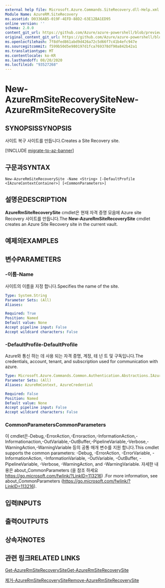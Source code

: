 ```yaml
---
external help file: Microsoft.Azure.Commands.SiteRecovery.dll-Help.xml
Module Name: AzureRM.SiteRecovery
ms.assetid: D0336AB5-019F-4EFD-88D2-63E12BA1ED95
online version: ''
schema: 2.0.0
content_git_url: https://github.com/Azure/azure-powershell/blob/preview/src/ResourceManager/SiteRecovery/Commands.SiteRecovery/help/New-AzureRmSiteRecoverySite.md
original_content_git_url: https://github.com/Azure/azure-powershell/blob/preview/src/ResourceManager/SiteRecovery/Commands.SiteRecovery/help/New-AzureRmSiteRecoverySite.md
ms.openlocfilehash: 7f8dfed861abd9d426a72c5d66f7c41b4efc947e
ms.sourcegitcommit: f599b50d5e980197d1fca769378df90a842b42a1
ms.translationtype: MT
ms.contentlocale: ko-KR
ms.lasthandoff: 08/20/2020
ms.locfileid: "93527268"
---
```

# <span data-ttu-id="60cae-101">New-AzureRmSiteRecoverySite</span><span class="sxs-lookup"><span data-stu-id="60cae-101">New-AzureRmSiteRecoverySite</span></span>

## <span data-ttu-id="60cae-102">SYNOPSIS</span><span class="sxs-lookup"><span data-stu-id="60cae-102">SYNOPSIS</span></span>
<span data-ttu-id="60cae-103">사이트 복구 사이트를 만듭니다.</span><span class="sxs-lookup"><span data-stu-id="60cae-103">Creates a Site Recovery site.</span></span>

[!INCLUDE [migrate-to-az-banner](../../includes/migrate-to-az-banner.md)]

## <span data-ttu-id="60cae-104">구문과</span><span class="sxs-lookup"><span data-stu-id="60cae-104">SYNTAX</span></span>

```
New-AzureRmSiteRecoverySite -Name <String> [-DefaultProfile <IAzureContextContainer>] [<CommonParameters>]
```

## <span data-ttu-id="60cae-105">설명은</span><span class="sxs-lookup"><span data-stu-id="60cae-105">DESCRIPTION</span></span>
<span data-ttu-id="60cae-106">**AzureRmSiteRecoverySite** cmdlet은 현재 자격 증명 모음에 Azure site Recovery 사이트를 만듭니다.</span><span class="sxs-lookup"><span data-stu-id="60cae-106">The **New-AzureRmSiteRecoverySite** cmdlet creates an Azure Site Recovery site in the current vault.</span></span>

## <span data-ttu-id="60cae-107">예제의</span><span class="sxs-lookup"><span data-stu-id="60cae-107">EXAMPLES</span></span>

## <span data-ttu-id="60cae-108">변수</span><span class="sxs-lookup"><span data-stu-id="60cae-108">PARAMETERS</span></span>

### <span data-ttu-id="60cae-109">-이름</span><span class="sxs-lookup"><span data-stu-id="60cae-109">-Name</span></span>
<span data-ttu-id="60cae-110">사이트의 이름을 지정 합니다.</span><span class="sxs-lookup"><span data-stu-id="60cae-110">Specifies the name of the site.</span></span>

```yaml
Type: System.String
Parameter Sets: (All)
Aliases: 

Required: True
Position: Named
Default value: None
Accept pipeline input: False
Accept wildcard characters: False
```

### <span data-ttu-id="60cae-111">-DefaultProfile</span><span class="sxs-lookup"><span data-stu-id="60cae-111">-DefaultProfile</span></span>
<span data-ttu-id="60cae-112">Azure와 통신 하는 데 사용 되는 자격 증명, 계정, 테 넌 트 및 구독입니다.</span><span class="sxs-lookup"><span data-stu-id="60cae-112">The credentials, account, tenant, and subscription used for communication with azure.</span></span>

```yaml
Type: Microsoft.Azure.Commands.Common.Authentication.Abstractions.IAzureContextContainer
Parameter Sets: (All)
Aliases: AzureRmContext, AzureCredential

Required: False
Position: Named
Default value: None
Accept pipeline input: False
Accept wildcard characters: False
```

### <span data-ttu-id="60cae-113">CommonParameters</span><span class="sxs-lookup"><span data-stu-id="60cae-113">CommonParameters</span></span>
<span data-ttu-id="60cae-114">이 cmdlet은-Debug,-ErrorAction,-Erroraction,-InformationAction,-Informationaction,-OutVariable,-OutBuffer,-PipelineVariable,-Verbose,-WarningAction,-WarningVariable 등의 공통 매개 변수를 지원 합니다.</span><span class="sxs-lookup"><span data-stu-id="60cae-114">This cmdlet supports the common parameters: -Debug, -ErrorAction, -ErrorVariable, -InformationAction, -InformationVariable, -OutVariable, -OutBuffer, -PipelineVariable, -Verbose, -WarningAction, and -WarningVariable.</span></span> <span data-ttu-id="60cae-115">자세한 내용은 about_CommonParameters (을 참조 하세요 https://go.microsoft.com/fwlink/?LinkID=113216) .</span><span class="sxs-lookup"><span data-stu-id="60cae-115">For more information, see about_CommonParameters (https://go.microsoft.com/fwlink/?LinkID=113216).</span></span>

## <span data-ttu-id="60cae-116">입력</span><span class="sxs-lookup"><span data-stu-id="60cae-116">INPUTS</span></span>

## <span data-ttu-id="60cae-117">출력</span><span class="sxs-lookup"><span data-stu-id="60cae-117">OUTPUTS</span></span>

## <span data-ttu-id="60cae-118">상속자</span><span class="sxs-lookup"><span data-stu-id="60cae-118">NOTES</span></span>

## <span data-ttu-id="60cae-119">관련 링크</span><span class="sxs-lookup"><span data-stu-id="60cae-119">RELATED LINKS</span></span>

[<span data-ttu-id="60cae-120">Get-AzureRmSiteRecoverySite</span><span class="sxs-lookup"><span data-stu-id="60cae-120">Get-AzureRmSiteRecoverySite</span></span>](./Get-AzureRmSiteRecoverySite.md)

[<span data-ttu-id="60cae-121">제거-AzureRmSiteRecoverySite</span><span class="sxs-lookup"><span data-stu-id="60cae-121">Remove-AzureRmSiteRecoverySite</span></span>](./Remove-AzureRmSiteRecoverySite.md)
